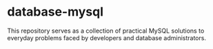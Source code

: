 # database-mysql
This repository serves as a collection of practical MySQL solutions to everyday problems faced by developers and database administrators. 
